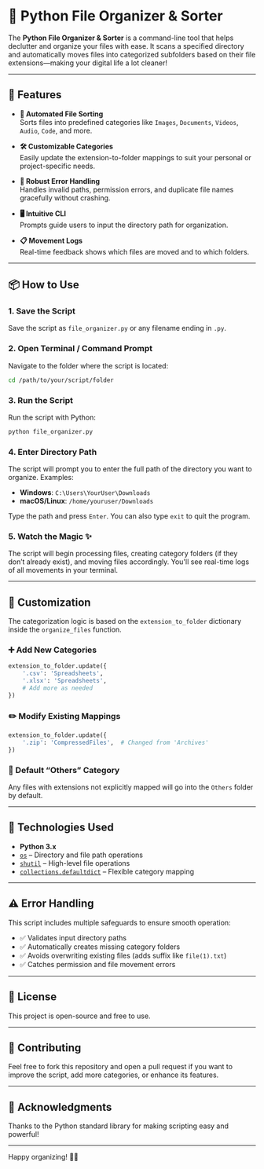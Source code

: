 # 📁 Python File Organizer & Sorter

The **Python File Organizer & Sorter** is a command-line tool that helps declutter and organize your files with ease. It scans a specified directory and automatically moves files into categorized subfolders based on their file extensions—making your digital life a lot cleaner!

---

## 🚀 Features

- **🔄 Automated File Sorting**  
  Sorts files into predefined categories like `Images`, `Documents`, `Videos`, `Audio`, `Code`, and more.

- **🛠️ Customizable Categories**  
  Easily update the extension-to-folder mappings to suit your personal or project-specific needs.

- **🧱 Robust Error Handling**  
  Handles invalid paths, permission errors, and duplicate file names gracefully without crashing.

- **🖥️ Intuitive CLI**  
  Prompts guide users to input the directory path for organization.

- **📋 Movement Logs**  
  Real-time feedback shows which files are moved and to which folders.

---

## 📦 How to Use

### 1. Save the Script

Save the script as `file_organizer.py` or any filename ending in `.py`.

### 2. Open Terminal / Command Prompt

Navigate to the folder where the script is located:

```bash
cd /path/to/your/script/folder
````

### 3. Run the Script

Run the script with Python:

```bash
python file_organizer.py
```

### 4. Enter Directory Path

The script will prompt you to enter the full path of the directory you want to organize.
Examples:

* **Windows**: `C:\Users\YourUser\Downloads`
* **macOS/Linux**: `/home/youruser/Downloads`

Type the path and press `Enter`. You can also type `exit` to quit the program.

### 5. Watch the Magic ✨

The script will begin processing files, creating category folders (if they don’t already exist), and moving files accordingly. You'll see real-time logs of all movements in your terminal.

---

## 🔧 Customization

The categorization logic is based on the `extension_to_folder` dictionary inside the `organize_files` function.

### ➕ Add New Categories

```python
extension_to_folder.update({
    '.csv': 'Spreadsheets',
    '.xlsx': 'Spreadsheets',
    # Add more as needed
})
```

### ✏️ Modify Existing Mappings

```python
extension_to_folder.update({
    '.zip': 'CompressedFiles',  # Changed from 'Archives'
})
```

### 📂 Default “Others” Category

Any files with extensions not explicitly mapped will go into the `Others` folder by default.

---

## 🧪 Technologies Used

* **Python 3.x**
* [`os`](https://docs.python.org/3/library/os.html) – Directory and file path operations
* [`shutil`](https://docs.python.org/3/library/shutil.html) – High-level file operations
* [`collections.defaultdict`](https://docs.python.org/3/library/collections.html#collections.defaultdict) – Flexible category mapping

---

## ⚠️ Error Handling

This script includes multiple safeguards to ensure smooth operation:

* ✅ Validates input directory paths
* ✅ Automatically creates missing category folders
* ✅ Avoids overwriting existing files (adds suffix like `file(1).txt`)
* ✅ Catches permission and file movement errors

---

## 📃 License

This project is open-source and free to use.

---

## 🤝 Contributing

Feel free to fork this repository and open a pull request if you want to improve the script, add more categories, or enhance its features.

---

## 🙌 Acknowledgments

Thanks to the Python standard library for making scripting easy and powerful!

---

Happy organizing! 🧹📂
